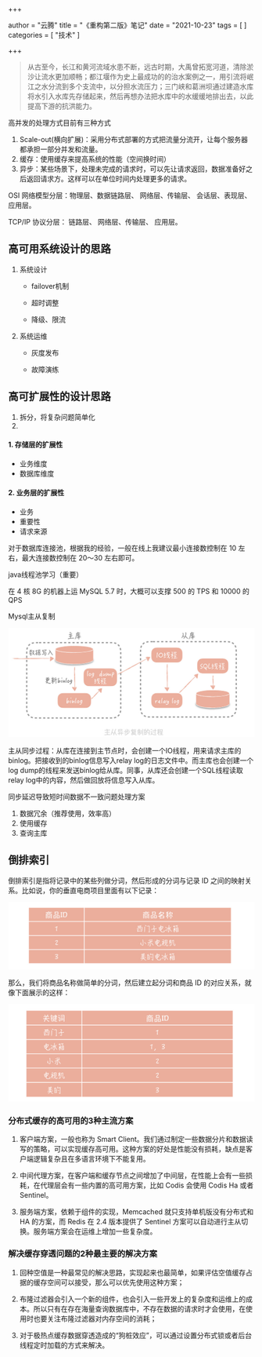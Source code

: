 +++

author = "云腾"
title = "《重构第二版》笔记"
date = "2021-10-23"
tags = [
]
categories = [
     "技术"
]

+++


> 从古至今，长江和黄河流域水患不断，远古时期，大禹曾拓宽河道，清除淤沙让流水更加顺畅；都江堰作为史上最成功的的治水案例之一，用引流将岷江之水分流到多个支流中，以分担水流压力；三门峡和葛洲坝通过建造水库将水引入水库先存储起来，然后再想办法把水库中的水缓缓地排出去，以此提高下游的抗洪能力。



高并发的处理方式目前有三种方式

1. Scale-out(横向扩展)：采用分布式部署的方式把流量分流开，让每个服务器都承担一部分并发和流量。
2. 缓存：使用缓存来提高系统的性能（空间换时间）
3. 异步：某些场景下，处理未完成的请求时，可以先让请求返回，数据准备好之后返回请求方。这样可以在单位时间内处理更多的请求。



OSI 网络模型分层：物理层、数据链路层、   网络层、传输层、       会话层、表现层、应用层。

TCP/IP 协议分层：            链路层、                网络层、传输层、                 应用层。



## 高可用系统设计的思路

1. 系统设计

   - failover机制

   - 超时调整

   - 降级、限流

2. 系统运维

   - 灰度发布

   - 故障演练

## 高可扩展性的设计思路

1. 拆分，将复杂问题简单化
2. 

#### 1. 存储层的扩展性

- 业务维度
- 数据库维度

#### 2. 业务层的扩展性

- 业务
- 重要性
- 请求来源

对于数据库连接池，根据我的经验，一般在线上我建议最小连接数控制在 10 左右，最大连接数控制在 20～30 左右即可。



java线程池学习（重要）

在 4 核 8G 的机器上运 MySQL 5.7 时，大概可以支撑 500 的 TPS 和 10000 的 QPS



Mysql主从复制

![img](16373226209384.png)

主从同步过程：从库在连接到主节点时，会创建一个IO线程，用来请求主库的binlog。把接收到的binlog信息写入relay log的日志文件中。而主库也会创建一个log dump的线程来发送binlog给从库。同事，从库还会创建一个SQL线程读取relay log中的内容，然后做回放将信息写入从库。



同步延迟导致短时间数据不一致问题处理方案

1. 数据冗余（推荐使用，效率高）
2. 使用缓存
3. 查询主库



## 倒排索引

倒排索引是指将记录中的某些列做分词，然后形成的分词与记录 ID 之间的映射关系。比如说，你的垂直电商项目里面有以下记录：

![img](1637553123(1).jpg)

那么，我们将商品名称做简单的分词，然后建立起分词和商品 ID 的对应关系，就像下面展示的这样：

![img](1637553177(1).jpg)

### 分布式缓存的高可用的3种主流方案

1. 客户端方案，一般也称为 Smart Client。我们通过制定一些数据分片和数据读写的策略，可以实现缓存高可用。这种方案的好处是性能没有损耗，缺点是客户端逻辑复杂且在多语言环境下不能复用。

2. 中间代理方案，在客户端和缓存节点之间增加了中间层，在性能上会有一些损耗，在代理层会有一些内置的高可用方案，比如 Codis 会使用 Codis Ha 或者 Sentinel。

3. 服务端方案，依赖于组件的实现，Memcached 就只支持单机版没有分布式和 HA 的方案，而 Redis 在 2.4 版本提供了 Sentinel 方案可以自动进行主从切换。服务端方案会在运维上增加一些复杂度。

### 解决缓存穿透问题的2种最主要的解决方案

1. 回种空值是一种最常见的解决思路，实现起来也最简单，如果评估空值缓存占据的缓存空间可以接受，那么可以优先使用这种方案；

2. 布隆过滤器会引入一个新的组件，也会引入一些开发上的复杂度和运维上的成本。所以只有在存在海量查询数据库中，不存在数据的请求时才会使用，在使用时也要关注布隆过滤器对内存空间的消耗；

3. 对于极热点缓存数据穿透造成的“狗桩效应”，可以通过设置分布式锁或者后台线程定时加载的方式来解决。





















